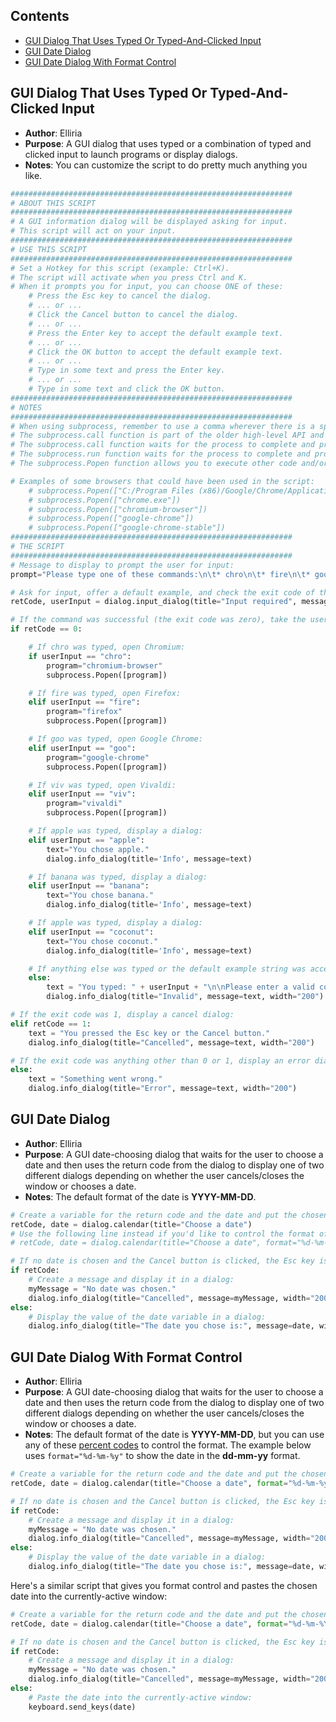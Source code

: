 ## Contents

* [GUI Dialog That Uses Typed Or Typed-And-Clicked Input](#dialogTypedInput)
* [GUI Date Dialog](#dialogDate)
* [GUI Date Dialog With Format Control](dialogFormat)


## <a id="dialogTypedInput" />GUI Dialog That Uses Typed Or Typed-And-Clicked Input
- **Author**: Elliria
- **Purpose**: A GUI dialog that uses typed or a combination of typed and clicked input to launch programs or display dialogs.
- **Notes**: You can customize the script to do pretty much anything you like.

```python
###############################################################
# ABOUT THIS SCRIPT
###############################################################
# A GUI information dialog will be displayed asking for input.
# This script will act on your input.
###############################################################
# USE THIS SCRIPT
###############################################################
# Set a Hotkey for this script (example: Ctrl+K).
# The script will activate when you press Ctrl and K.
# When it prompts you for input, you can choose ONE of these:
    # Press the Esc key to cancel the dialog.
    # ... or ...
    # Click the Cancel button to cancel the dialog.
    # ... or ...
    # Press the Enter key to accept the default example text.
    # ... or ...
    # Click the OK button to accept the default example text.
    # ... or ...
    # Type in some text and press the Enter key.
    # ... or ...
    # Type in some text and click the OK button.
###############################################################
# NOTES
###############################################################
# When using subprocess, remember to use a comma wherever there is a space in a command.
# The subprocess.call function is part of the older high-level API and has been replaced with the subprocess.run function.
# The subprocess.call function waits for the process to complete and provides a return code with its exit status before allowing you to execute other code.
# The subprocess.run function waits for the process to complete and provides a return code with its exit status before allowing you to execute other code.
# The subprocess.Popen function allows you to execute other code and/or interact with the process with the subprocess.communicate function while the process is running.

# Examples of some browsers that could have been used in the script:
    # subprocess.Popen(["C:/Program Files (x86)/Google/Chrome/Application/chrome.exe"])
    # subprocess.Popen(["chrome.exe"])
    # subprocess.Popen(["chromium-browser"])
    # subprocess.Popen(["google-chrome"])
    # subprocess.Popen(["google-chrome-stable"])
###############################################################
# THE SCRIPT
###############################################################
# Message to display to prompt the user for input:
prompt="Please type one of these commands:\n\t* chro\n\t* fire\n\t* goo\n\t* viv\n\t* apple\n\t* banana\n\t* coconut"

# Ask for input, offer a default example, and check the exit code of the command:
retCode, userInput = dialog.input_dialog(title="Input required", message=prompt, default="example")

# If the command was successful (the exit code was zero), take the user's desired action:
if retCode == 0:

    # If chro was typed, open Chromium:
    if userInput == "chro":
        program="chromium-browser"
        subprocess.Popen([program])

    # If fire was typed, open Firefox:
    elif userInput == "fire":
        program="firefox"
        subprocess.Popen([program])

    # If goo was typed, open Google Chrome:
    elif userInput == "goo":
        program="google-chrome"
        subprocess.Popen([program])

    # If viv was typed, open Vivaldi:
    elif userInput == "viv":
        program="vivaldi"
        subprocess.Popen([program])

    # If apple was typed, display a dialog:
    elif userInput == "apple":
        text="You chose apple."
        dialog.info_dialog(title='Info', message=text)

    # If banana was typed, display a dialog:
    elif userInput == "banana":
        text="You chose banana."
        dialog.info_dialog(title='Info', message=text)

    # If apple was typed, display a dialog:
    elif userInput == "coconut":
        text="You chose coconut."
        dialog.info_dialog(title='Info', message=text)

    # If anything else was typed or the default example string was accepted, display an invalid dialog:
    else:
        text = "You typed: " + userInput + "\n\nPlease enter a valid command."
        dialog.info_dialog(title="Invalid", message=text, width="200")

# If the exit code was 1, display a cancel dialog:
elif retCode == 1:
    text = "You pressed the Esc key or the Cancel button."
    dialog.info_dialog(title="Cancelled", message=text, width="200") 

# If the exit code was anything other than 0 or 1, display an error dialog:
else:
    text = "Something went wrong."
    dialog.info_dialog(title="Error", message=text, width="200") 
```


## <a id="dialogDate" />GUI Date Dialog
- **Author**: Elliria
- **Purpose**: A GUI date-choosing dialog that waits for the user to choose a date and then uses the return code from the dialog to display one of two different dialogs depending on whether the user cancels/closes the window or chooses a date.
- **Notes**: The default format of the date is **YYYY-MM-DD**.

```python
# Create a variable for the return code and the date and put the chosen date's value into the date variable:
retCode, date = dialog.calendar(title="Choose a date")
# Use the following line instead if you'd like to control the format of the date:
# retCode, date = dialog.calendar(title="Choose a date", format="%d-%m-%y")

# If no date is chosen and the Cancel button is clicked, the Esc key is pressed, or the dialog window is closed:
if retCode:
    # Create a message and display it in a dialog:
    myMessage = "No date was chosen."
    dialog.info_dialog(title="Cancelled", message=myMessage, width="200")
else:
    # Display the value of the date variable in a dialog:
    dialog.info_dialog(title="The date you chose is:", message=date, width="200")
```


## <a id="dialogFormat" />GUI Date Dialog With Format Control
- **Author**: Elliria
- **Purpose**: A GUI date-choosing dialog that waits for the user to choose a date and then uses the return code from the dialog to display one of two different dialogs depending on whether the user cancels/closes the window or chooses a date.
- **Notes**: The default format of the date is **YYYY-MM-DD**, but you can use any of these [percent codes](https://help.gnome.org/users/gthumb/stable/gthumb-date-formats.html.en) to control the format. The example below uses ```format="%d-%m-%y"``` to show the date in the **dd-mm-yy** format.

```python
# Create a variable for the return code and the date and put the chosen date's value into the date variable:
retCode, date = dialog.calendar(title="Choose a date", format="%d-%m-%y")

# If no date is chosen and the Cancel button is clicked, the Esc key is pressed, or the dialog window is closed:
if retCode:
    # Create a message and display it in a dialog:
    myMessage = "No date was chosen."
    dialog.info_dialog(title="Cancelled", message=myMessage, width="200")
else:
    # Display the value of the date variable in a dialog:
    dialog.info_dialog(title="The date you chose is:", message=date, width="200")
```
Here's a similar script that gives you format control and pastes the chosen date into the currently-active window:
```python
# Create a variable for the return code and the date and put the chosen date's value into the date variable:
retCode, date = dialog.calendar(title="Choose a date", format="%d-%m-%Y")

# If no date is chosen and the Cancel button is clicked, the Esc key is pressed, or the dialog window is closed:
if retCode:
    # Create a message and display it in a dialog:
    myMessage = "No date was chosen."
    dialog.info_dialog(title="Cancelled", message=myMessage, width="200")
else:
    # Paste the date into the currently-active window:
    keyboard.send_keys(date)
```
